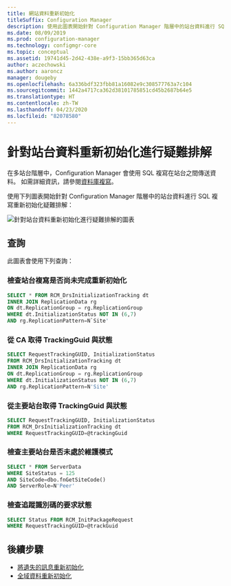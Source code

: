 ```yaml
---
title: 網站資料重新初始化
titleSuffix: Configuration Manager
description: 使用此圖表開始針對 Configuration Manager 階層中的站台資料進行 SQL 複寫重新初始化疑難排解
ms.date: 08/09/2019
ms.prod: configuration-manager
ms.technology: configmgr-core
ms.topic: conceptual
ms.assetid: 19741d45-2d42-438e-a9f3-15bb365d63ca
author: aczechowski
ms.author: aaroncz
manager: dougeby
ms.openlocfilehash: 6a336bdf323fbb81a16082e9c308577763a7c104
ms.sourcegitcommit: 1442a4717ca362d38101785851cd45b2687b64e5
ms.translationtype: HT
ms.contentlocale: zh-TW
ms.lasthandoff: 04/23/2020
ms.locfileid: "82078580"
---
```

# <a name="troubleshoot-site-data-reinit"></a>針對站台資料重新初始化進行疑難排解

在多站台階層中，Configuration Manager 會使用 SQL 複寫在站台之間傳送資料。 如需詳細資訊，請參閱[資料庫複寫](../../../plan-design/hierarchy/database-replication.md)。

使用下列圖表開始針對 Configuration Manager 階層中的站台資料進行 SQL 複寫重新初始化疑難排解：

![針對站台資料重新初始化進行疑難排解的圖表](media/site-data-reinit.svg)

## <a name="queries"></a>查詢

此圖表會使用下列查詢：

### <a name="check-if-site-replication-hasnt-finished-reinit"></a>檢查站台複寫是否尚未完成重新初始化

```sql
SELECT * FROM RCM_DrsInitializationTracking dt
INNER JOIN ReplicationData rg
ON dt.ReplicationGroup = rg.ReplicationGroup
WHERE dt.InitializationStatus NOT IN (6,7)
AND rg.ReplicationPattern=N`Site'
```

### <a name="get-the-trackingguid--status-from-the-cas"></a>從 CA 取得 TrackingGuid 與狀態

```sql
SELECT RequestTrackingGUID, InitializationStatus
FROM RCM_DrsInitializationTracking dt
INNER JOIN ReplicationData rg
ON dt.ReplicationGroup = rg.ReplicationGroup
WHERE dt.InitializationStatus NOT IN (6,7)
AND rg.ReplicationPattern=N'Site'
```

### <a name="get-the-trackingguid--status-from-the-primary-site"></a>從主要站台取得 TrackingGuid 與狀態

```sql
SELECT RequestTrackingGUID, InitializationStatus
FROM RCM_DrsInitializationTracking dt
WHERE RequestTrackingGUID=@trackingGuid
```

### <a name="check-primary-site-isnt-in-maintenance-mode"></a>檢查主要站台是否未處於維護模式

```sql
SELECT * FROM ServerData
WHERE SiteStatus = 125
AND SiteCode=dbo.fnGetSiteCode()
AND ServerRole=N'Peer'
```

### <a name="check-request-status-for-the-tracking-id"></a>檢查追蹤識別碼的要求狀態

```sql
SELECT Status FROM RCM_InitPackageRequest
WHERE RequestTrackingGUID=@trackGuid
```

## <a name="next-steps"></a>後續步驟

- [將遺失的訊息重新初始化](reinit-missing-message.md)
- [全域資料重新初始化](global-data-reinit.md)
